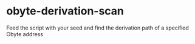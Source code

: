 # obyte-derivation-scan
Feed the script with your seed and find the derivation path of a specified Obyte address
